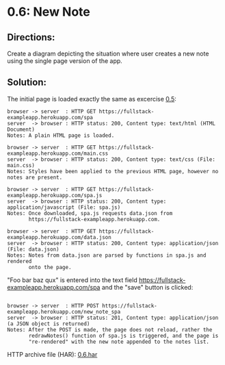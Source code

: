 # 0.6: New Note

## Directions:

Create a diagram depicting the situation where user creates a new note using the single page version of the app.

## Solution:

The initial page is loaded exactly the same as excercise [0.5](0.5.md):

```
browser -> server  : HTTP GET https://fullstack-exampleapp.herokuapp.com/spa
server  -> browser : HTTP status: 200, Content type: text/html (HTML Document)
Notes: A plain HTML page is loaded.

browser -> server  : HTTP GET https://fullstack-exampleapp.herokuapp.com/main.css
server  -> browser : HTTP status: 200, Content type: text/css (File: main.css)
Notes: Styles have been applied to the previous HTML page, however no notes are present.

browser -> server  : HTTP GET https://fullstack-exampleapp.herokuapp.com/spa.js
server  -> browser : HTTP status: 200, Content type: application/javascript (File: spa.js)
Notes: Once downloaded, spa.js requests data.json from
       https://fullstack-exampleapp.herokuapp.com.

browser -> server  : HTTP GET https://fullstack-exampleapp.herokuapp.com/data.json
server  -> browser : HTTP status: 200, Content type: application/json (File: data.json)
Notes: Notes from data.json are parsed by functions in spa.js and rendered
       onto the page.
```

"Foo bar baz qux" is entered into the text field https://fullstack-exampleapp.herokuapp.com/spa and the "save" button is clicked:

```

browser -> server  : HTTP POST https://fullstack-exampleapp.herokuapp.com/new_note_spa
server  -> browser : HTTP status: 201, Content type: application/json (a JSON object is returned)
Notes: After the POST is made, the page does not reload, rather the
       redrawNotes() function of spa.js is triggered, and the page is
       "re-rendered" with the new note appended to the notes list.
```

HTTP archive file (HAR): [0.6.har](0.6.har)
